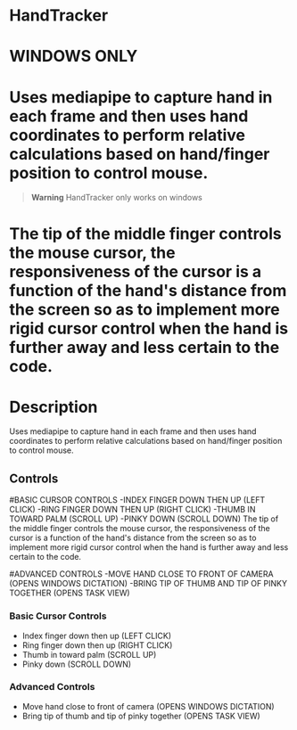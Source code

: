 # HandTracker
# WINDOWS ONLY

# Uses mediapipe to capture hand in each frame and then uses hand coordinates to perform relative calculations based on hand/finger position to control mouse.
> **Warning**
> HandTracker only works on windows
# The tip of the middle finger controls the mouse cursor, the responsiveness of the cursor is a function of the hand's distance from the screen so as to implement more rigid cursor control when the hand is further away and less certain to the code.
# Description

Uses mediapipe to capture hand in each frame and then uses hand coordinates to perform relative calculations based on hand/finger position to control mouse.

## Controls

#BASIC CURSOR CONTROLS
-INDEX FINGER DOWN THEN UP (LEFT CLICK)
-RING FINGER DOWN THEN UP (RIGHT CLICK)
-THUMB IN TOWARD PALM (SCROLL UP)
-PINKY DOWN (SCROLL DOWN)
The tip of the middle finger controls the mouse cursor, the responsiveness of the cursor is a function of the hand's distance from the screen so as to implement more rigid cursor control when the hand is further away and less certain to the code.

#ADVANCED CONTROLS
-MOVE HAND CLOSE TO FRONT OF CAMERA (OPENS WINDOWS DICTATION)
-BRING TIP OF THUMB AND TIP OF PINKY TOGETHER (OPENS TASK VIEW)
### Basic Cursor Controls
- Index finger down then up (LEFT CLICK)
- Ring finger down then up (RIGHT CLICK)
- Thumb in toward palm (SCROLL UP)
- Pinky down (SCROLL DOWN)

### Advanced Controls
- Move hand close to front of camera (OPENS WINDOWS DICTATION)
- Bring tip of thumb and tip of pinky together (OPENS TASK VIEW)
